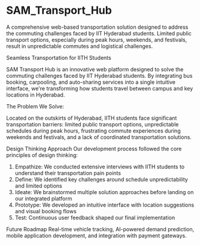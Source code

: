 # SAM_Transport_Hub
A comprehensive web-based transportation solution designed to address the commuting challenges faced by IIT Hyderabad students. Limited public transport options, especially during peak hours, weekends, and festivals, result in unpredictable commutes and logistical challenges.

Seamless Transportation for IITH Students

SAM Transport Hub is an innovative web platform designed to solve the commuting challenges faced by IIT Hyderabad students. 
By integrating bus booking, carpooling, and auto-sharing services into a single intuitive interface, we're transforming how students travel between campus and key locations in Hyderabad.

The Problem We Solve:

Located on the outskirts of Hyderabad, IITH students face significant transportation barriers: limited public transport options, unpredictable schedules during peak hours, frustrating commute experiences during weekends and festivals, and a lack of coordinated transportation solutions.

Design Thinking Approach
Our development process followed the core principles of design thinking:
1. Empathize: We conducted extensive interviews with IITH students to understand their transportation pain points
2. Define: We identified key challenges around schedule unpredictability and limited options
3. Ideate: We brainstormed multiple solution approaches before landing on our integrated platform
4. Prototype: We developed an intuitive interface with location suggestions and visual booking flows
5. Test: Continuous user feedback shaped our final implementation

Future Roadmap
Real-time vehicle tracking, AI-powered demand prediction, mobile application development, and integration with payment gateways.
